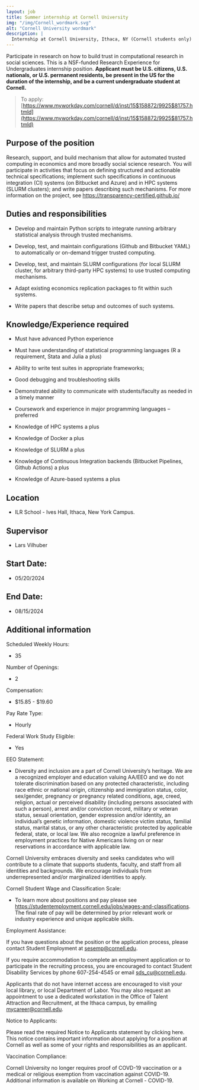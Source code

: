 ```yaml
---
layout: job
title: Summer internship at Cornell University 
img: "/img/Cornell_wordmark.svg"
alt: "Cornell University wordmark"
description: |
  Internship at Cornell University, Ithaca, NY (Cornell students only)
---
```


Participate in research on how to build trust in computational research in social sciences. This is a NSF-funded Research Experience for Undergraduates internship position. **Applicant must be U.S. citizens, U.S. nationals, or U.S. permanent residents, be present in the US for the duration of the internship, and be a current undergraduate student at Cornell.**

> To apply: [https://www.myworkday.com/cornell/d/inst/15$158872/9925$81757.htmld](https://www.myworkday.com/cornell/d/inst/15$158872/9925$81757.htmld)

## Purpose of the position

Research, support, and build mechanism that allow for automated trusted computing in economics and more broadly social science research. You will participate in activities that focus on defining structured and actionable technical specifications; implement such specifications in continuous integration (CI) systems (on Bitbucket and Azure) and in HPC systems (SLURM clusters); and write papers describing such mechanisms. For more information on the project, see https://transparency-certified.github.io/

## Duties and responsibilities

-  Develop and maintain Python scripts to integrate running arbitrary statistical analysis through trusted mechanisms.

-  Develop, test, and maintain configurations (Github and Bitbucket YAML) to automatically or on-demand trigger trusted computing.

-  Develop, test, and maintain SLURM configurations (for local SLURM cluster, for arbitrary third-party HPC systems) to use trusted computing mechanisms.

-   Adapt existing economics replication packages to fit within such systems.

-   Write papers that describe setup and outcomes of such systems.

## Knowledge/Experience required

-   Must have advanced Python experience

-   Must have understanding of statistical programming languages (R a requirement, Stata and Julia a plus)

-   Ability to write test suites in appropriate frameworks;

-   Good debugging and troubleshooting skills

-   Demonstrated ability to communicate with students/faculty as needed in a timely manner

-   Coursework and experience in major programming languages – preferred

-   Knowledge of HPC systems a plus

-   Knowledge of Docker a plus

-   Knowledge of SLURM a plus

-   Knowledge of Continuous Integration backends (Bitbucket Pipelines, Github Actions) a plus

-   Knowledge of Azure-based systems a plus

## Location

- ILR School - Ives Hall, Ithaca, New York Campus.

## Supervisor

- Lars Vilhuber

## Start Date: 

- 05/20/2024

## End Date: 

- 08/15/2024

## Additional information 

Scheduled Weekly Hours: 

- 35

Number of Openings: 

- 2

Compensation:

- $15.85 - $19.60

Pay Rate Type: 

- Hourly

Federal Work Study Eligible:

- Yes

EEO Statement: 

- Diversity and inclusion are a part of Cornell University’s heritage. We are a recognized employer and education valuing AA/EEO and we do not tolerate discrimination based on any protected characteristic, including race ethnic or national origin, citizenship and immigration status, color, sex/gender, pregnancy or pregnancy related conditions, age, creed, religion, actual or perceived disability (including persons associated with such a person), arrest and/or conviction record, military or veteran status, sexual orientation, gender expression and/or identity, an individual’s genetic information, domestic violence victim status, familial status, marital status, or any other characteristic protected by applicable federal, state, or local law. We also recognize a lawful preference in employment practices for Native Americans living on or near reservations in accordance with applicable law.

Cornell University embraces diversity and seeks candidates who will contribute to a climate that supports students, faculty, and staff from all identities and backgrounds. We encourage individuals from underrepresented and/or marginalized identities to apply.

Cornell Student Wage and Classification Scale:

- To learn more about positions and pay please see https://studentemployment.cornell.edu/jobs/wages-and-classifications. The final rate of pay will be determined by prior relevant work or industry experience and unique applicable skills.

Employment Assistance:

If you have questions about the position or the application process, please contact Student Employment at sesemp@cornell.edu.

If you require accommodation to complete an employment application or to participate in the recruiting process, you are encouraged to contact Student Disability Services by phone 607-254-4545 or email sds_cu@cornell.edu.

Applicants that do not have internet access are encouraged to visit your local library, or local Department of Labor. You may also request an appointment to use a dedicated workstation in the Office of Talent Attraction and Recruitment, at the Ithaca campus, by emailing mycareer@cornell.edu.

Notice to Applicants:

Please read the required Notice to Applicants statement by clicking here. This notice contains important information about applying for a position at Cornell as well as some of your rights and responsibilities as an applicant.

Vaccination Compliance:

Cornell University no longer requires proof of COVD-19 vaccination or a medical or religious exemption from vaccination against COVID-19. Additional information is available on Working at Cornell - COVID-19.  
